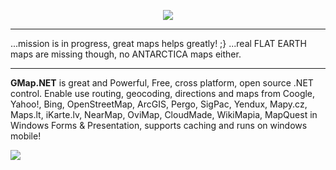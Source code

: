 <p align="center">
  <img src="https://download-codeplex.sec.s-msft.com/Download?ProjectName=greatmaps&DownloadId=80111&Build=21050" />
</p>

***
...mission is in progress, great maps helps greatly! ;} ...real FLAT EARTH maps are missing though, no ANTARCTICA maps either.
***
**GMap.NET** is great and Powerful, Free, cross platform, open
source .NET control. Enable use routing, geocoding, directions and
maps from Coogle, Yahoo!, Bing, OpenStreetMap, ArcGIS, Pergo,
SigPac, Yendux, Mapy.cz, Maps.lt, iKarte.lv, NearMap, OviMap,
CloudMade, WikiMapia, MapQuest in Windows Forms & Presentation,
supports caching and runs on windows mobile!

![](http://i3.codeplex.com/Download?ProjectName=greatmaps&DownloadId=121499)



